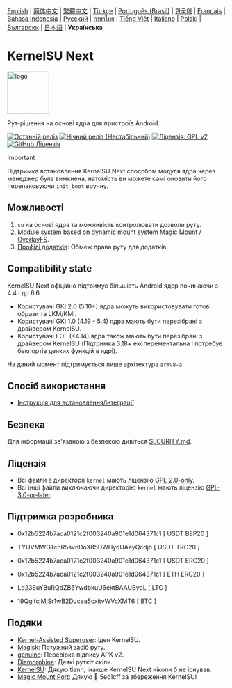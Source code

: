 [English](README.md) | [简体中文](README_CN.md) | [繁體中文](README_TW.md) | [Türkçe](README_TR.md) | [Português (Brasil)](README_PT-BR.md) | [한국어](README_KO.md) | [Français](README_FR.md) | [Bahasa Indonesia](README_ID.md) | [Русский](README_RU.md) | [ภาษาไทย](README_TH.md) | [Tiếng Việt](README_VI.md) | [Italiano](README_IT.md) | [Polski](README_PL.md) | [Български](README_BG.md) | [日本語](README_JA.md) | **Українська**

# KernelSU Next

<img src="/assets/kernelsu_next.png" style="width: 96px;" alt="logo">

Рут-рішення на основі ядра для пристроїв Android.

[![Останній реліз](https://img.shields.io/github/v/release/KernelSU-Next/KernelSU-Next?label=Release&logo=github)](https://github.com/KernelSU-Next/KernelSU-Next/releases/latest)
[![Нічний реліз (Нестабільний)](https://img.shields.io/badge/Nightly%20Release-gray?logo=hackthebox&logoColor=fff)](https://nightly.link/KernelSU-Next/KernelSU-Next/workflows/build-manager-ci/next/Manager)
[![Ліцензія: GPL v2](https://img.shields.io/badge/License-GPL%20v2-orange.svg?logo=gnu)](https://www.gnu.org/licenses/old-licenses/gpl-2.0.en.html)
[![GitHub Ліцензія](https://img.shields.io/github/license/KernelSU-Next/KernelSU-Next?logo=gnu)](/LICENSE)

> [!IMPORTANT]  
> Підтримка встановлення KernelSU Next способом модуля ядра через менеджер була вимкнена, натомість ви можете самі оновити його перепаковуючи ```init_boot``` вручну.

## Можливості

1. `su` на основі ядра та можливість контролювати дозволи руту.
2. Module system based on dynamic mount system [Magic Mount](https://topjohnwu.github.io/Magisk/details.html#magic-mount) / [OverlayFS](https://en.wikipedia.org/wiki/OverlayFS).
3. [Профілі додатків](https://kernelsu.org/guide/app-profile.html): Обмеж права руту для додатків.

## Compatibility state

KernelSU Next офіційно підтримує більшість Android ядер починаючи з 4.4 і до 6.6.
 - Користувачі GKI 2.0 (5.10+) ядра можуть використовувати готові образи та LKM/KMI.
 - Користувачі GKI 1.0 (4.19 - 5.4) ядра мають бути перезібрані з драйвером KernelSU.
 - Користувачі EOL (<4.14) ядра також мають бути перезібрані з драйвером KernelSU (Підтримка 3.18+ експерементальна і потребує бекпортів деяких функцій в ядрі).

На даний момент підтримується лише архітектура `armv8-a`.

## Спосіб використання

- [Інструкція для встановлення/інтеграції](https://ksunext.org/internals/installation.html)

## Безпека

Для інформації зв'язаною з безпекою дивіться [SECURITY.md](/SECURITY.md).

## Ліцензія

- Всі файли в директорії `kernel` мають ліцензію [GPL-2.0-only](https://www.gnu.org/licenses/old-licenses/gpl-2.0.en.html).
- Всі інші файли виключаючи директорію `kernel` мають ліцензію [GPL-3.0-or-later](https://www.gnu.org/licenses/gpl-3.0.html).

## Підтримка розробника

- 0x12b5224b7aca0121c2f003240a901e1d064371c1 [ USDT BEP20 ]

- TYUVMWGTcnR5svnDoX85DWHyqUAeyQcdjh [ USDT TRC20 ]

- 0x12b5224b7aca0121c2f003240a901e1d064371c1 [ USDT ERC20 ]

- 0x12b5224b7aca0121c2f003240a901e1d064371c1 [ ETH ERC20 ]

- Ld238uYBuRQdZB5YwdbkuU6ektBAAUByoL [ LTC ]

- 19QgifcjMjSr1wB2DJcea5cxitvWVcXMT6 [ BTC ]

## Подяки

- [Kernel-Assisted Superuser](https://git.zx2c4.com/kernel-assisted-superuser/about/): Ідея KernelSU.
- [Magisk](https://github.com/topjohnwu/Magisk): Потужний засіб руту.
- [genuine](https://github.com/brevent/genuine/): Перевірка підпису APK v2.
- [Diamorphine](https://github.com/m0nad/Diamorphine): Деякі руткіт скіли.
- [KernelSU](https://github.com/tiann/KernelSU): Дякую tiann, інакше KernelSU Next ніколи б не існував.
- [Magic Mount Port](https://github.com/5ec1cff/KernelSU/blob/main/userspace/ksud/src/magic_mount.rs): Дякую 💜 5ec1cff за збереження KernelSU!